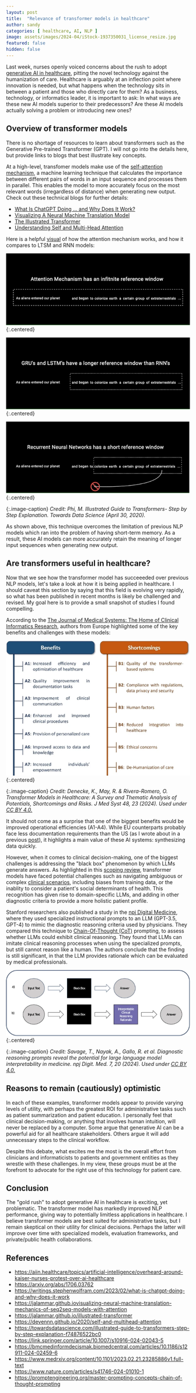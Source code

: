 ```yaml
---
layout: post
title:  "Relevance of transformer models in healthcare"
author: sandy
categories: [ healthcare, AI, NLP ]
image: assets/images/2024-04/iStock-1937350031_license_resize.jpg
featured: false
hidden: false
---
```


Last week, nurses openly voiced concerns about the rush to adopt [generative AI in healthcare](https://aiin.healthcare/topics/artificial-intelligence/overheard-around-kaiser-nurses-protest-over-ai-healthcare), pitting the novel technology against the humanization of care.  Healthcare is arguably at an inflection point where innovation is needed, but what happens when the technology sits in between a patient and those who directly care for them?  As a business, technology, or informatics leader, it is important to ask:  In what ways are these new AI models superior to their predecessors?  Are these AI models actually solving a problem or introducing new ones?

## Overview of transformer models
There is no shortage of resources to learn about transformers such as the Generative Pre-trained Transformer (GPT).  I will not go into the details here, but provide links to blogs that best illustrate key concepts.  

At a high-level, transfomer models make use of the [self-attention mechanism](https://arxiv.org/abs/1706.03762), a machine learning technique that calculates the importance between different pairs of words in an input sequence and processes them in parallel.  This enables the model to more accurately focus on the most relevant words (irregardless of distance) when generating new output.  Check out these technical blogs for further details:
- [What Is ChatGPT Doing … and Why Does It Work?](https://writings.stephenwolfram.com/2023/02/what-is-chatgpt-doing-and-why-does-it-work)
- [Visualizing A Neural Machine Translation Model](https://jalammar.github.io/visualizing-neural-machine-translation-mechanics-of-seq2seq-models-with-attention)
- [The Illustrated Transformer](https://jalammar.github.io/illustrated-transformer)
- [Understanding Self and Multi-Head Attention](https://devennn.github.io/2020/self-and-multihead-attention) 

Here is a helpful [visual](https://towardsdatascience.com/illustrated-guide-to-transformers-step-by-step-explanation-f74876522bc0) of how the attention mechanism works, and how it compares to LTSM and RNN models:

![AttentionMechanism](/assets/images/2024-04/atm.png){:.centered}

![LSTM](/assets/images/2024-04/lstm.png){:.centered}

![RNN](/assets/images/2024-04/rnn.png){:.centered}

{:.image-caption}
*Credit: Phi, M. Illustrated Guide to Transformers- Step by Step Explanation. Towards Data Science (April 30, 2020).*


As shown above, this technique overcomes the limitation of previous NLP models which ran into the problem of having short-term memory.  As a result, these AI models can more accurately retain the meaning of longer input sequences when generating new output. 

## Are transformers useful in healthcare?
Now that we see how the transformer model has succeeeded over previous NLP models, let's take a look at how it is being applied in healthcare.  I should caveat this section by saying that this field is evolving very rapidly, so what has been published in recent months is likely be challenged and revised.  My goal here is to provide a small snapshot of studies I found compelling.  

According to the [The Journal of Medical Systems: The Home of Clinical Informatics Research](https://link.springer.com/article/10.1007/s10916-024-02043-5), authors from Europe highlighted some of the key benefits and challenges with these models:

![Fig1](/assets/images/2024-04/Fig1.png){:.centered}

{:.image-caption}
*Credit: Denecke, K., May, R. & Rivera-Romero, O. Transformer Models in Healthcare: A Survey and Thematic Analysis of Potentials, Shortcomings and Risks. J Med Syst 48, 23 (2024).  Used under [CC BY 4.0.](https://creativecommons.org/licenses/by/4.0)*

It should not come as a surprise that one of the biggest benefits would be improved operational efficiencies (A1-A4).  While EU counterparts probably face less documentation requirements than the US (as I wrote about in a previous [post](https://slsu0424.github.io/ehrs-us-can-llms-make-significant-impact)), it highlights a main value of these AI systems: synthesizing data quickly.  

However, when it comes to clinical decision-making, one of the biggest challenges is addressing the "black box" phenomenon by which LLMs generate answers.  As highlighted in this [scoping review](https://bmcmedinformdecismak.biomedcentral.com/articles/10.1186/s12911-024-02459-6), transformer models have faced potential challenges such as navigating ambiguous or complex [clinical scenarios](https://www.medrxiv.org/content/10.1101/2023.02.21.23285886v1.full-text), including biases from training data, or the inablity to consider a patient's social determinants of health.  This recognition has given rise to domain-specific LLMs, and adding in other diagnostic criteria to provide a more holistic patient profile.

Stanford researchers also published a study in the [npj Digital Medicine](https://www.nature.com/articles/s41746-024-01010-1), where they used specialized instructional prompts to an LLM (GPT-3.5, GPT-4) to mimic the diagnostic reasoning criteria used by physicians.  They compared this technique to [Chain-Of-Thought (CoT)](https://promptengineering.org/master-prompting-concepts-chain-of-thought-prompting) prompting, to assess whether LLMs could exhibit clinical reasoning.  They found that LLMs can imitate clinical reasoning processes when using the specialized prompts, but still cannot reason like a human.  The authors conclude that the finding is still significant, in that the LLM provides rationale which can be evaluated by medical professionals.

![Fig2](/assets/images/2024-04/Fig2.png){:.centered}

{:.image-caption}
*Credit: Savage, T., Nayak, A., Gallo, R. et al. Diagnostic reasoning prompts reveal the potential for large language model interpretability in medicine. npj Digit. Med. 7, 20 (2024).  Used under [CC BY 4.0.](https://creativecommons.org/licenses/by/4.0)*


## Reasons to remain (cautiously) optimistic
In each of these examples, transformer models appear to provide varying levels of utility, with perhaps the greatest ROI for administrative tasks such as patient summarization and patient education.  I personally feel that  clinical decision-making, or anything that involves human intuition, will never be replaced by a computer.  Some argue that generative AI can be a powerful aid for all healthcare stakeholders.  Others argue it will add unnecessary steps to the clinical workflow.  

Despite this debate, what excites me the most is the overall effort from clinicians and informaticists to patients and government entities as they wrestle with these challenges.  In my view, these groups must be at the forefront to advocate for the right use of this technology for patient care.

## Conclusion
The "gold rush" to adopt generative AI in healthcare is exciting, yet problematic.  The transformer model has markedly improved NLP performance, giving way to potentially limitless applications in healthcare.  I believe transformer models are best suited for administrative tasks, but I remain skeptical on their utility for clinical decisions.  Perhaps the latter will improve over time with specialized models, evaluation frameworks, and private/public health collaborations.


## References
+ <https://aiin.healthcare/topics/artificial-intelligence/overheard-around-kaiser-nurses-protest-over-ai-healthcare>
+ <https://arxiv.org/abs/1706.03762>
+ <https://writings.stephenwolfram.com/2023/02/what-is-chatgpt-doing-and-why-does-it-work>
+ <https://jalammar.github.iovisualizing-neural-machine-translation-mechanics-of-seq2seq-models-with-attention>
+ <https://jalammar.github.io/illustrated-transformer>
+ <https://devennn.github.io/2020/self-and-multihead-attention>
+ <https://towardsdatascience.com/illustrated-guide-to-transformers-step-by-step-explanation-f74876522bc0>
+ <https://link.springer.com/article/10.1007/s10916-024-02043-5>
+ <https://bmcmedinformdecismak.biomedcentral.com/articles/10.1186/s12911-024-02459-6>
+ <https://www.medrxiv.org/content/10.1101/2023.02.21.23285886v1.full-text>
+ <https://www.nature.com/articles/s41746-024-01010-1>
+ <https://promptengineering.org/master-prompting-concepts-chain-of-thought-prompting>
